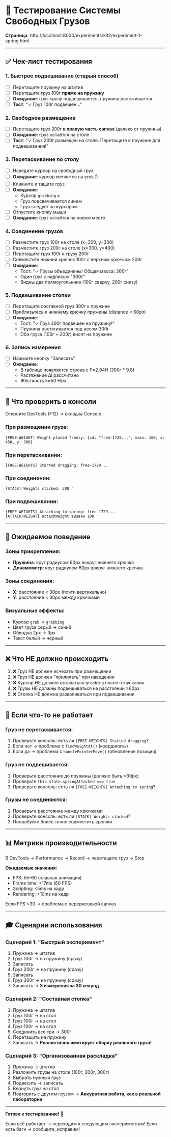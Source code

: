 # 🧪 Тестирование Системы Свободных Грузов

**Страница**: http://localhost:8000/experiments/kit2/experiment-1-spring.html

---

## ✅ Чек-лист тестирования

### 1. Быстрое подвешивание (старый способ)
- [ ] Перетащите пружину на штатив
- [ ] Перетащите груз 100г **прямо на пружину**
- [ ] **Ожидание**: груз сразу подвешивается, пружина растягивается
- [ ] **Тост**: "✓ Груз 100г подвешен..."

### 2. Свободное размещение
- [ ] Перетащите груз 200г **в правую часть canvas** (далеко от пружины)
- [ ] **Ожидание**: груз остаётся на столе
- [ ] **Тост**: "✓ Груз 200г размещён на столе. Перетащите к пружине для подвешивания!"

### 3. Перетаскивание по столу
- [ ] Наведите курсор на свободный груз
- [ ] **Ожидание**: курсор меняется на `grab` ✋
- [ ] Кликните и тащите груз
- [ ] **Ожидание**: 
  - Курсор `grabbing` ✊
  - Груз подсвечивается синим
  - Груз следует за курсором
- [ ] Отпустите кнопку мыши
- [ ] **Ожидание**: груз остаётся на новом месте

### 4. Соединение грузов
- [ ] Разместите груз 100г на столе (x=300, y=300)
- [ ] Разместите груз 200г на столе (x=300, y=400)
- [ ] Перетащите груз 100г к грузу 200г
- [ ] Совместите нижний крючок 100г с верхним крючком 200г
- [ ] **Ожидание**:
  - Тост: "✓ Грузы объединены! Общая масса: 300г"
  - Один груз с надписью "300г"
  - Видны два прямоугольника (100г сверху, 200г снизу)

### 5. Подвешивание стопки
- [ ] Перетащите составной груз 300г к пружине
- [ ] Приблизьтесь к нижнему крючку пружины (distance < 60px)
- [ ] **Ожидание**:
  - Тост: "✓ Груз 300г подвешен на пружину!"
  - Пружина растягивается под весом 300г
  - Оба груза (100г + 200г) висят на пружине

### 6. Запись измерения
- [ ] Нажмите кнопку "Записать"
- [ ] **Ожидание**:
  - В таблице появляется строка с F=2.94Н (300г * 9.8)
  - Растяжение Δl рассчитано
  - Жёсткость k≈50 Н/м

---

## 🐛 Что проверить в консоли

Откройте DevTools (F12) → вкладка Console

### При размещении груза:
```
[FREE-WEIGHT] Weight placed freely: {id: "free-1729...", mass: 100, x: 450, y: 300}
```

### При перетаскивании:
```
[FREE-WEIGHTS] Started dragging: free-1729...
```

### При соединении:
```
[STACK] Weights stacked: 300 г
```

### При подвешивании:
```
[FREE-WEIGHTS] Attaching to spring: free-1729...
[ATTACH-WEIGHT] attachWeight вызван 100
```

---

## 🎯 Ожидаемое поведение

### Зоны прикрепления:
- **Пружина**: круг радиусом 60px вокруг нижнего крючка
- **Динамометр**: круг радиусом 60px вокруг нижнего крючка

### Зоны соединения:
- **X**: расстояние < 30px (почти вертикально)
- **Y**: расстояние < 30px между крючками

### Визуальные эффекты:
- Курсор `grab` → `grabbing`
- Цвет груза серый → синий
- Обводка 2px → 3px
- Текст белый → чёрный

---

## ❌ Что НЕ должно происходить

1. ❌ Груз НЕ должен исчезать при размещении
2. ❌ Груз НЕ должен "прилипать" при наведении
3. ❌ Курсор НЕ должен оставаться `grabbing` после отпускания
4. ❌ Грузы НЕ должны подвешиваться на расстоянии >60px
5. ❌ Стопка НЕ должна разваливаться при подвешивании

---

## 🔧 Если что-то не работает

### Груз не перетаскивается:
1. Проверьте консоль: есть ли `[FREE-WEIGHTS] Started dragging`?
2. Если нет → проблема с `findWeightAt()` (координаты)
3. Если да → проблема с `handlePointerMove()` (обновление позиции)

### Груз не подвешивается:
1. Проверьте расстояние до пружины (должно быть <60px)
2. Проверьте `this.state.springAttached === true`
3. Проверьте консоль: есть ли `[FREE-WEIGHTS] Attaching to spring`?

### Грузы не соединяются:
1. Проверьте расстояние между крючками
2. Проверьте консоль: есть ли `[STACK] Weights stacked`?
3. Попробуйте более точно совместить крючки

---

## 📊 Метрики производительности

В DevTools → Performance → Record → перетащите груз → Stop

**Ожидаемые значения:**
- FPS: 55-60 (плавная анимация)
- Frame time: <17ms (60 FPS)
- Scripting: <5ms на кадр
- Rendering: <10ms на кадр

Если FPS <30 → проблема с перерисовкой canvas

---

## 🎓 Сценарии использования

### Сценарий 1: "Быстрый эксперимент"
1. Пружина → штатив
2. Груз 100г → на пружину (сразу)
3. Записать
4. Груз 200г → на пружину (сразу)
5. Записать
6. Груз 300г → на пружину (сразу)
7. Записать
→ **3 измерения за 30 секунд**

### Сценарий 2: "Составная стопка"
1. Пружина → штатив
2. Груз 100г → на стол
3. Груз 100г → на стол
4. Груз 100г → на стол
5. Соединить все три → 300г
6. Перетащить на пружину
7. Записать
→ **Реалистично имитирует сборку реального груза!**

### Сценарий 3: "Организованная раскладка"
1. Пружина → штатив
2. Разложить грузы на столе (100г, 200г, 300г)
3. Выбрать нужный груз
4. Подвесить → записать
5. Вернуть груз на стол
6. Повторить с другим грузом
→ **Аккуратная работа, как в реальной лаборатории**

---

**Готово к тестированию!** 🚀

Если всё работает → переходим к следующим экспериментам!
Если есть баги → сообщите, исправим!

